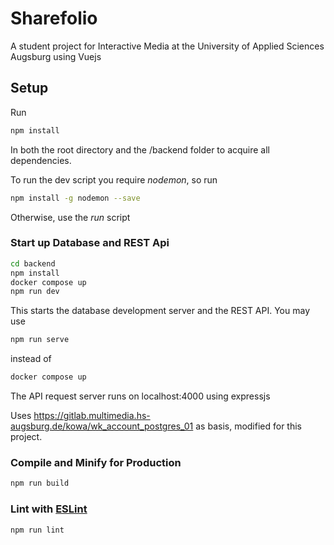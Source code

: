 # Sharefolio

A student project for Interactive Media at the University of Applied Sciences Augsburg using Vuejs

## Setup

Run

```sh
npm install
```

In both the root directory and the /backend folder to acquire all dependencies.

To run the dev script you require _nodemon_, so run
```sh
npm install -g nodemon --save
```

Otherwise, use the _run_ script

### Start up Database and REST Api

```sh
cd backend
npm install
docker compose up
npm run dev
```

This starts the database development server and the REST API. You may use 
```sh 
npm run serve
``` 
instead of
```sh
docker compose up
``` 
The API request server runs on localhost:4000 using expressjs

Uses <https://gitlab.multimedia.hs-augsburg.de/kowa/wk_account_postgres_01> as basis, modified for this project.

### Compile and Minify for Production

```sh
npm run build
```

### Lint with [ESLint](https://eslint.org/)

```sh
npm run lint
```
